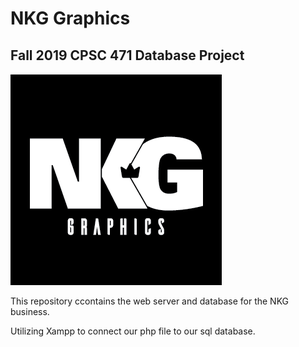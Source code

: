 # NKG Graphics

## Fall 2019 CPSC 471 Database Project

![Image of logo](https://github.com/DanSohn/F19_Database_Project/blob/master/images/logo.png)


This repository ccontains the web server and database for the NKG business.

Utilizing Xampp to connect our php file to our sql database.
